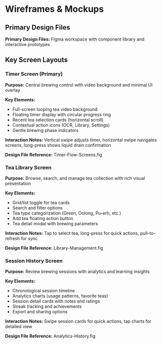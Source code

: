 # Wireframes & Mockups

## Primary Design Files
**Primary Design Files:** Figma workspace with component library and interactive prototypes

## Key Screen Layouts

### Timer Screen (Primary)
**Purpose:** Central brewing control with video background and minimal UI overlay

**Key Elements:**
- Full-screen looping tea video background
- Floating timer display with circular progress ring
- Recent tea selection cards (horizontal scroll)
- Contextual action icons (OCR, Library, Settings)
- Gentle brewing phase indicators

**Interaction Notes:** Vertical swipe adjusts timer, horizontal swipe navigates screens, long-press shows liquid drain confirmation

**Design File Reference:** Timer-Flow-Screens.fig

### Tea Library Screen
**Purpose:** Browse, search, and manage tea collection with rich visual presentation

**Key Elements:**
- Grid/list toggle for tea cards
- Search and filter options
- Tea type categorization (Green, Oolong, Pu-erh, etc.)
- Add tea floating action button
- Tea detail modal with brewing parameters

**Interaction Notes:** Tap to select tea, long-press for quick actions, pull-to-refresh for sync

**Design File Reference:** Library-Management.fig

### Session History Screen
**Purpose:** Review brewing sessions with analytics and learning insights

**Key Elements:**
- Chronological session timeline
- Analytics charts (usage patterns, favorite teas)
- Session detail cards with notes and ratings
- Streak tracking and achievements
- Export and sharing options

**Interaction Notes:** Swipe session cards for quick actions, tap charts for detailed view

**Design File Reference:** Analytics-History.fig

